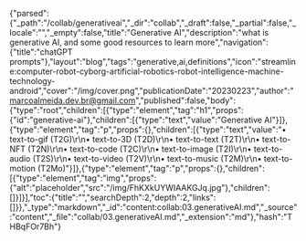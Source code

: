 {"parsed":{"_path":"/collab/generativeai","_dir":"collab","_draft":false,"_partial":false,"_locale":"","_empty":false,"title":"Generative AI","description":"what is generative AI, and some good resources to learn more","navigation":{"title":"chatGPT prompts"},"layout":"blog","tags":"generative,ai,definitions","icon":"streamline:computer-robot-cyborg-artificial-robotics-robot-intelligence-machine-technology-android","cover":"/img/cover.png","publicationDate":"20230223","author":"marcoalmeida.dev.br@gmail.com","published":false,"body":{"type":"root","children":[{"type":"element","tag":"h1","props":{"id":"generative-ai"},"children":[{"type":"text","value":"Generative AI"}]},{"type":"element","tag":"p","props":{},"children":[{"type":"text","value":"• text-to-gif (T2G)\r\n• text-to-3D (T2D)\r\n• text-to-text (T2T)\r\n• text-to-NFT (T2N)\r\n• text-to-code (T2C)\r\n• text-to-image (T2I)\r\n• text-to-audio (T2S)\r\n• text-to-video (T2V)\r\n• text-to-music (T2M)\r\n• text-to-motion (T2Mo)"}]},{"type":"element","tag":"p","props":{},"children":[{"type":"element","tag":"img","props":{"alt":"placeholder","src":"/img/FhKXkUYWIAAKGJq.jpg"},"children":[]}]}],"toc":{"title":"","searchDepth":2,"depth":2,"links":[]}},"_type":"markdown","_id":"content:collab:03.generativeAI.md","_source":"content","_file":"collab/03.generativeAI.md","_extension":"md"},"hash":"THBqFOr7Bh"}